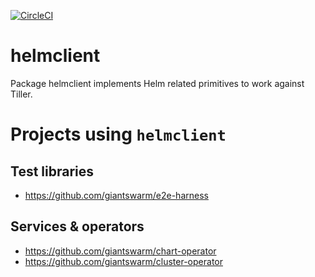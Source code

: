 [![CircleCI](https://circleci.com/gh/giantswarm/helmclient.svg?&style=shield&circle-token=158ee287ed79ce51d7cf6fcc04637c5a82428036)](https://circleci.com/gh/giantswarm/helmclient)

# helmclient
Package helmclient implements Helm related primitives to work against Tiller.

# Projects using `helmclient`

## Test libraries

- https://github.com/giantswarm/e2e-harness

## Services & operators

- https://github.com/giantswarm/chart-operator
- https://github.com/giantswarm/cluster-operator
